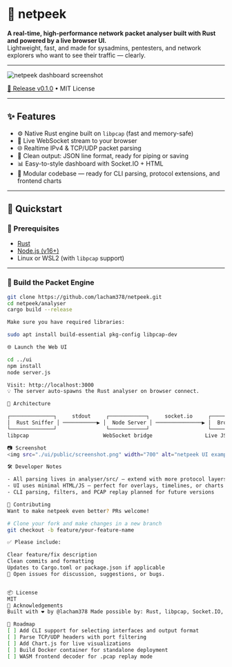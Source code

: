 # 🧠 netpeek

**A real-time, high-performance network packet analyser built with Rust and powered by a live browser UI.**  
Lightweight, fast, and made for sysadmins, pentesters, and network explorers who want to see their traffic — clearly.

---

![netpeek dashboard screenshot](./ui/public/screenshot.png)

[🚀 Release v0.1.0](https://github.com/lacham378/netpeek/releases/tag/v0.1.0) • MIT License

---

## ✨ Features

- ⚙️ Native Rust engine built on `libpcap` (fast and memory-safe)
- 📡 Live WebSocket stream to your browser
- 🌐 Realtime IPv4 & TCP/UDP packet parsing
- 🧩 Clean output: JSON line format, ready for piping or saving
- 📊 Easy-to-style dashboard with Socket.IO + HTML
- 🧪 Modular codebase — ready for CLI parsing, protocol extensions, and frontend charts

---

## 🚀 Quickstart

### 🔧 Prerequisites

- [Rust](https://www.rust-lang.org/tools/install)
- [Node.js (v16+)](https://nodejs.org/)
- Linux or WSL2 (with `libpcap` support)

---
### 🦀 Build the Packet Engine

```bash
git clone https://github.com/lacham378/netpeek.git
cd netpeek/analyser
cargo build --release

Make sure you have required libraries:

sudo apt install build-essential pkg-config libpcap-dev

🌐 Launch the Web UI

cd ../ui
npm install
node server.js

Visit: http://localhost:3000
💡 The server auto-spawns the Rust analyser on browser connect.

🧠 Architecture

┌──────────────┐     stdout     ┌────────────┐     socket.io     ┌─────────────┐
│  Rust Sniffer │ ───────────▶ │  Node Server │ ───────────────▶ │  Browser UI │
└──────────────┘                └────────────┘                   └─────────────┘
libpcap                        WebSocket bridge                 Live JSON feed

📷 Screenshot
<img src="./ui/public/screenshot.png" width="700" alt="netpeek UI example" />

🛠 Developer Notes

- All parsing lives in analyser/src/ — extend with more protocol layers
- UI uses minimal HTML/JS — perfect for overlays, timelines, or charts
- CLI parsing, filters, and PCAP replay planned for future versions

🤝 Contributing
Want to make netpeek even better? PRs welcome!

# Clone your fork and make changes in a new branch
git checkout -b feature/your-feature-name

✅ Please include:

Clear feature/fix description
Clean commits and formatting
Updates to Cargo.toml or package.json if applicable
💬 Open issues for discussion, suggestions, or bugs.


📦 License
MIT
🙌 Acknowledgements
Built with ❤️ by @lacham378 Made possible by: Rust, libpcap, Socket.IO, and the open source community.

📍 Roadmap
[ ] Add CLI support for selecting interfaces and output format
[ ] Parse TCP/UDP headers with port filtering
[ ] Add Chart.js for live visualizations
[ ] Build Docker container for standalone deployment
[ ] WASM frontend decoder for .pcap replay mode
